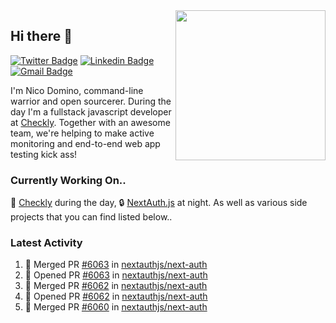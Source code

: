 <img align="right" src="https://user-images.githubusercontent.com/7415984/172472491-91b16eac-fa22-4ecf-92df-d687139fd1f9.gif" width="240" />

## Hi there 👋

[![Twitter Badge](https://img.shields.io/badge/-@ndom91-1ca0f1?style=flat-square&labelColor=1ca0f1&logo=twitter&logoColor=white&link=https://twitter.com/ndom91)](https://twitter.com/ndom91) [![Linkedin Badge](https://img.shields.io/badge/-ndom91-blue?style=flat-square&logo=Linkedin&logoColor=white&link=https://www.linkedin.com/in/ndom91/)](https://www.linkedin.com/in/ndom91/) [![Gmail Badge](https://img.shields.io/badge/-yo@ndo.dev-c14438?style=flat-square&logo=mail.ru&logoColor=white&link=mailto:yo@ndo.dev)](mailto:yo@ndo.dev)

I'm Nico Domino, command-line warrior and open sourcerer. During the day I'm a fullstack javascript developer at [Checkly](https://checklyhq.com). Together with an awesome team, we're helping to make active monitoring and end-to-end web app testing kick ass!

### Currently Working On..

🦝 [Checkly](https://checklyhq.com) during the day, 🔒 [NextAuth.js](https://github.com/nextauthjs/next-auth) at night. As well as various side projects that you can find listed below..

<!--START_SECTION_PROFILE_VIEWS:readme-info-->
<!--END_SECTION_PROFILE_VIEWS:readme-info-->

<!--START_SECTION_DAILY_COMMIT:readme-info-->
<!--END_SECTION_DAILY_COMMIT:readme-info-->

<!--START_SECTION_WEEKLY_COMMIT:readme-info-->
<!--END_SECTION_WEEKLY_COMMIT:readme-info-->

### Latest Activity

<!--START_SECTION:activity-->
1. 🎉 Merged PR [#6063](https://github.com/nextauthjs/next-auth/pull/6063) in [nextauthjs/next-auth](https://github.com/nextauthjs/next-auth)
2. 💪 Opened PR [#6063](https://github.com/nextauthjs/next-auth/pull/6063) in [nextauthjs/next-auth](https://github.com/nextauthjs/next-auth)
3. 🎉 Merged PR [#6062](https://github.com/nextauthjs/next-auth/pull/6062) in [nextauthjs/next-auth](https://github.com/nextauthjs/next-auth)
4. 💪 Opened PR [#6062](https://github.com/nextauthjs/next-auth/pull/6062) in [nextauthjs/next-auth](https://github.com/nextauthjs/next-auth)
5. 🎉 Merged PR [#6060](https://github.com/nextauthjs/next-auth/pull/6060) in [nextauthjs/next-auth](https://github.com/nextauthjs/next-auth)
<!--END_SECTION:activity-->
